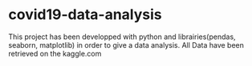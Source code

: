 # covid19-data-analysis
This project has been developped with python and librairies(pendas, seaborn, matplotlib) in order to give a data analysis. All Data have been retrieved on the kaggle.com 

